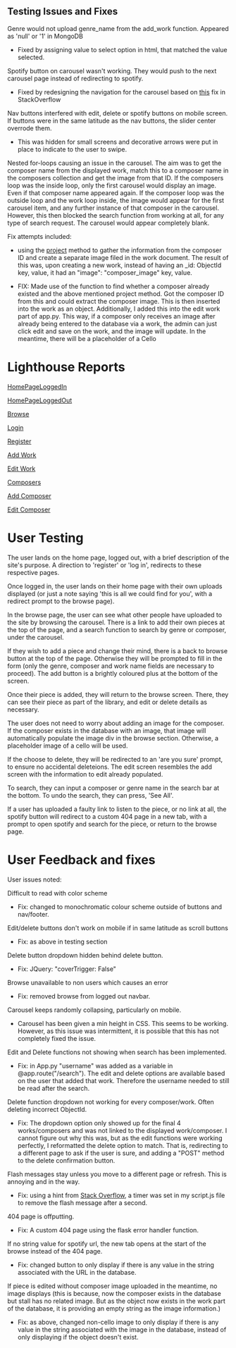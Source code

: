 ## Testing Issues and Fixes

Genre would not upload genre_name from the add_work function. Appeared as 'null' or '1' in MongoDB

- Fixed by assigning value to select option in html, that matched the value selected.

Spotify button on carousel wasn't working. They would push to the next carousel page instead of redirecting to spotify.

- Fixed by redesigning the navigation for the carousel based on [this](https://stackoverflow.com/questions/46454964/how-can-i-put-the-prev-and-next-arrow-in-materialize-carousel) fix in StackOverflow

Nav buttons interfered with edit, delete or spotify buttons on mobile screen. If buttons were in the same latitude as the nav buttons, the slider center overrode them. 

- This was hidden for small screens and decorative arrows were put in place to indicate to the user to swipe.

Nested for-loops causing an issue in the carousel.
The aim was to get the composer name from the displayed work, match this to a composer name in the composers collection and get the image from that ID. If the composers loop was the inside loop, only the first carousel would display an image. Even if that composer name appeared again. If the composer loop was the outside loop and the work loop inside, the image would appear for the first carousel item, and any further instance of that composer in the carousel. However, this then blocked the search function from working at all, for any type of search request. The carousel would appear completely blank.

Fix attempts included:
-  using the [project](https://docs.mongodb.com/manual/tutorial/project-fields-from-query-results/) method to gather the information from the composer ID and create a separate image filed in the work document. The result of this was, upon creating a new work, instead of having an _id: ObjectId key, value, it had an "image": "composer_image" key, value. 


- FIX: Made use of the function to find whether a composer already existed and the above mentioned project method. Got the composer ID from this and could extract the composer image. This is then inserted into the work as an object. Additionally, I added this into the edit work part of app.py. This way, if a composer only receives an image after already being entered to the database via a work, the admin can just click edit and save on the work, and the image will update. In the meantime, there will be a placeholder of a Cello

# Lighthouse Reports

[HomePageLoggedIn](https://github.com/Shinners888/MS3MusicLibrary/blob/master/assets/lighthouseReports/HomeLoggedInLighthouse.png)

[HomePageLoggedOut](https://github.com/Shinners888/MS3MusicLibrary/blob/master/assets/lighthouseReports/HomeLoggedOutLighthouse.png)

[Browse](https://github.com/Shinners888/MS3MusicLibrary/blob/master/assets/lighthouseReports/BrowseLighthouse.png)

[Login](https://github.com/Shinners888/MS3MusicLibrary/blob/master/assets/lighthouseReports/LogInLighthouse.png)

[Register](https://github.com/Shinners888/MS3MusicLibrary/blob/master/assets/lighthouseReports/RegisterLighthouse.png)

[Add Work](https://github.com/Shinners888/MS3MusicLibrary/blob/master/assets/lighthouseReports/AddPieceLighthouse.png)

[Edit Work](https://github.com/Shinners888/MS3MusicLibrary/blob/master/assets/lighthouseReports/EditPieceLighthouse.png)

[Composers](https://github.com/Shinners888/MS3MusicLibrary/blob/master/assets/lighthouseReports/ComposersLighthouse.png)

[Add Composer]()

[Edit Composer](https://github.com/Shinners888/MS3MusicLibrary/blob/master/assets/lighthouseReports/EditComposerLighthouse.png)

# User Testing

The user lands on the home page, logged out, with a brief description of the site's purpose. A direction to 'register' or 'log in', redirects to these respective pages.

Once logged in, the user lands on their home page with their own uploads displayed (or just a note saying 'this is all we could find for you', with a redirect prompt to the browse page).

In the browse page, the user can see what other people have uploaded to the site by browsing the carousel. There is a link to add their own pieces at the top of the page, and a search function to search by genre or composer, under the carousel. 

If they wish to add a piece and change their mind, there is a back to browse button at the top of the page. Otherwise they will be prompted to fill in the form (only the genre, composer and work name fields are necessary to proceed). The add button is a brightly coloured plus at the bottom of the screen.

Once their piece is added, they will return to the browse screen. There, they can see their piece as part of the library, and edit or delete details as necessary.

The user does not need to worry about adding an image for the composer. If the composer exists in the database with an image, that image will automatically populate the image div in the browse section. Otherwise, a placeholder image of a cello will be used.

If the choose to delete, they will be redirected to an 'are you sure' prompt, to ensure no accidental deleteions. The edit screen resembles the add screen with the information to edit already populated.

To search, they can input a composer or genre name in the search bar at the bottom. To undo the search, they can press, 'See All'.

If a user has uploaded a faulty link to listen to the piece, or no link at all, the spotify button will redirect to a custom 404 page in a new tab, with a prompt to open spotify and search for the piece, or return to the browse page.


# User Feedback and fixes
User issues noted: 

Difficult to read with color scheme 

- Fix: changed to monochromatic colour scheme outside of buttons and nav/footer. 

Edit/delete buttons don't work on mobile if in same latitude as scroll buttons 

- Fix: as above in testing section

Delete button dropdown hidden behind delete button. 

- Fix: JQuery: "coverTrigger: False"

Browse unavailable to non users which causes an error

- Fix: removed browse from logged out navbar. 

Carousel keeps randomly collapsing, particularly on mobile.

- Carousel has been given a min height in CSS. This seems to be working. However, as this issue was intermittent, it is possible that this has not completely fixed the issue.

Edit and Delete functions not showing when search has been implemented. 

- Fix: in App.py "username" was added as a variable in @app.route("/search"). The edit and delete options are available based on the user that added that work. Therefore the username needed to still be read after the search.

Delete function dropdown not working for every composer/work. Often deleting incorrect ObjectId.

- Fix: The dropdown option only showed up for the final 4 works/composers and was not linked to the displayed work/composer. I cannot figure out why this was, but as the edit functions were working perfectly, I reformatted the delete option to match. That is, redirecting to a different page to ask if the user is sure, and adding a "POST" method to the delete confirmation button.

Flash messages stay unless you move to a different page or refresh. This is annoying and in the way.

- Fix: using a hint from [Stack Overflow](https://stackoverflow.com/questions/21949948/let-flash-messages-disappear-in-the-same-page-in-rails), a timer was set in my script.js file to remove the flash message after a second.

404 page is offputting.

- Fix: A custom 404 page using the flask error handler function.

If no string value for spotify url, the new tab opens at the start of the browse instead of the 404 page.

- Fix: changed button to only display if there is any value in the string associated with the URL in the database.

If piece is edited without composer image uploaded in the meantime, no image displays (this is because, now the composer exists in the database but stall has no related image. But as the object now exists in the work part of the database, it is providing an empty string as the image information.)

- Fix: as above, changed non-cello image to only display if there is any value in the string associated with the image in the database, instead of only displaying if the object doesn't exist.